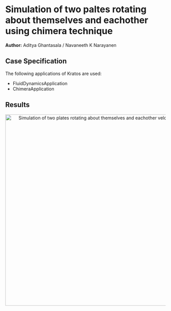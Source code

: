 # Simulation of two paltes rotating about themselves and eachother using chimera technique

**Author:** Aditya Ghantasala / Navaneeth K Narayanen

## Case Specification

The following applications of Kratos are used:
* FluidDynamicsApplication
* ChimeraApplication

## Results

<p align="center">
  <img src="data/fluid_mixer.gif" alt="Simulation of two plates rotating about themselves and eachother velocity [m/s]." style="width: 600px;"/>
</p>